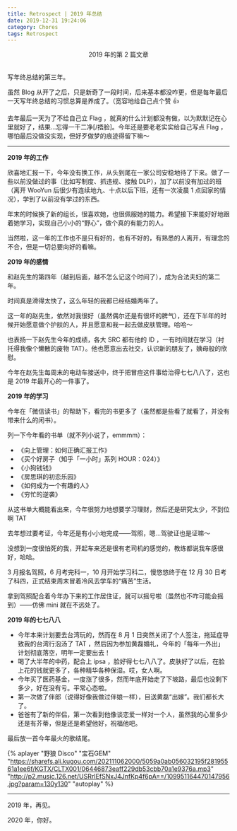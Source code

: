 ```yaml
---
title: Retrospect | 2019 年总结
date: 2019-12-31 19:24:06
category: Chores
tags: Retrospect
---
```

<center>2019 年的第 2 篇文章</center>

<br>

写年终总结的第三年。

虽然 Blog 从开了之后，只是新奇了一段时间，后来基本都没咋更，但是每年最后一天写年终总结的习惯总算是养成了。（宽容地给自己点个赞 👍

去年最后一天为了不给自己立 Flag ，就真的什么计划都没有做，以为默默记在心里就好了，结果...忘得一干二净[/捂脸]。今年还是要老老实实给自己写点 Flag ，哪怕最后没做没实现，但好歹做梦的痕迹得留下嘛～

---

**2019 年的工作**

欣喜地汇报一下，今年没有换工作，从头到尾在一家公司安稳地待了下来。做了一些以前没做过的事（比如写制度、抓违规、接触 DLP），加了以前没有加过的班（离开 WooYun 后很少有连续地九、十点以后下班，还有一次凌晨 1 点回家的情况），学到了以前没有学过的东西。

年末的时候换了新的组长，很喜欢她，也很佩服她的能力。希望接下来能好好地跟着她学习，实现自己小小的“野心”，做个真的有能力的人。

当然啦，这一年的工作也不是只有好的，也有不好的，有熟悉的人离开，有理念的不合，但是一切总要向好的看嘛。

**2019 年的感情**

和赵先生的第四年（越到后面，越不怎么记这个时间了），成为合法夫妇的第二年。

时间真是滑得太快了，这么年轻的我都已经结婚两年了。

这一年的赵先生，依然对我很好（虽然偶尔还是有很坏的脾气），还在下半年的时候开始愿意做个护肤的人，并且愿意和我一起去做皮肤管理。哈哈～

也表扬一下赵先生今年的成绩，各大 SRC 都有他的 ID ，一有时间就在学习（衬托得我像个懒散的废物 TAT）。他也愿意出去社交，认识新的朋友了，姨母般的欣慰。

今年在赵先生每周末的电动车接送中，终于把冒痘这件事给治得七七八八了，这也是 2019 年最开心的一件事了。

**2019 年的学习**

今年在「微信读书」的帮助下，看完的书更多了（虽然都是些看了就看了，并没有带来什么的闲书）。

列一下今年看的书单（就不列小说了，emmmm）：

* 《向上管理：如何正确汇报工作》
* 《买个好房子（知乎「一小时」系列 HOUR：024）》
* 《小狗钱钱》
* 《房思琪的初恋乐园》
* 《如何成为一个有趣的人》
* 《穷忙的逆袭》

从这书单大概能看出来，今年很努力地想要学习理财，然后还是研究太少，不到位啊 TAT

去年想过要考证，今年还是有小小地完成——驾照，嗯...驾驶证也是证嘛～

没想到一度很怕死的我，开起车来还是很有老司机的感觉的，教练都说我车感很好，哈哈。

3 月报名驾照，6 月考完科一，10 月开始学习科二，慢悠悠终于在 12 月 30 日考了科四，正式结束周末冒着冷风去学车的“痛苦”生活。

拿到驾照配合着今年办下来的工作居住证，就可以摇号啦（虽然也不咋可能会摇到）——仿佛 mini 就在不远处了。

**2019 年的七七八八**

* 今年本来计划要去台湾玩的，然而在 8 月 1 日突然关闭了个人签注，拖延症导致我的台湾行泡汤了 TAT ，然后因为参加黄磊婚礼，今年的「每年一外出」计划彻底落空，明年一定要出去！
* 喝了大半年的中药，配合上 ipsa ，脸好得七七八八了。皮肤好了以后，在脸上花的钱就更多了，各种精华各种保湿。哎，女人啊。
* 今年买了医药基金，一度涨了很多，然而年底开始走了下坡路，最后也没剩下多少，好在没有亏。平常心态啦。
* 第一次做了伴郎（说得好像我做过伴娘一样），目送黄磊“出嫁”。我们都长大了。
* 爸爸有了新的伴侣，第一次看到他像谈恋爱一样对一个人，虽然我的心里多少还是有芥蒂，但是还是希望他好，祝福他吧。

最后放一首今年最火的歌结尾。

{% aplayer "野狼 Disco" "宝石GEM" "https://sharefs.ali.kugou.com/202111062000/5059a0ab056032195f28195561a1ee6f/KGTX/CLTX001/06446873eaff229db53cbb70a1e9376a.mp3" "http://p2.music.126.net/USRrIEfSNxJ4JnfKp4f6pA==/109951164470147956.jpg?param=130y130" "autoplay" %}

---

2019 年，再见。

2020 年，你好。

<br>
